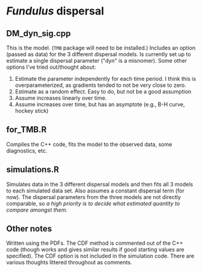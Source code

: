 # *Fundulus* dispersal

## DM_dyn_sig.cpp
This is the model. (``TMB`` package will need to be installed.) Includes an option (passed as data) for the 3 different dispersal models. Is currently set up to estimate a single dispersal parameter ("dyn" is a misnomer). Some other options I've tried out/thought about:

1. Estimate the parameter independently for each time period. I think this is overparameterized, as gradients tended to not be very close to zero.
2. Estimate as a random effect. Easy to do, but not be a good assumption
3. Assume increases linearly over time.
4. Assume increases over time, but has an asymptote (e.g., B-H curve, hockey stick)

## for_TMB.R
Compiles the C++ code, fits the model to the observed data, some diagnostics, etc.

## simulations.R
Simulates data in the 3 different dispersal models and then fits all 3 models to each simulated data set. Also assumes a constant dispersal term (for now). The dispersal parameters from the three models are not directly comparable, so *a high priority is to decide what estimated quantity to compare amongst them.*

## Other notes
Written using the PDFs. The CDF method is commented out of the C++ code (though works and gives similar results if good starting values are specified). The CDF option is not included in the simulation code. There are various thoughts littered throughout as comments.